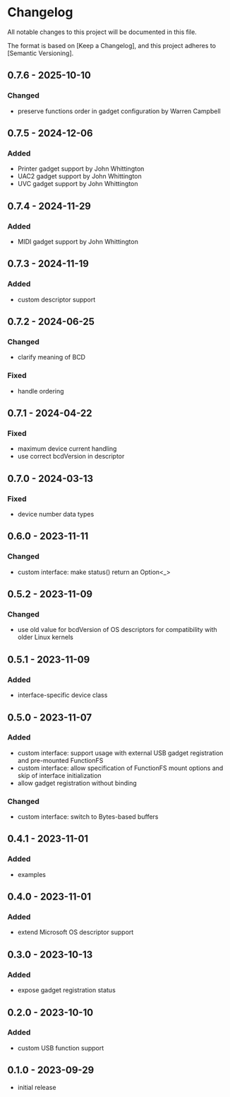 # Changelog

All notable changes to this project will be documented in this file.

The format is based on [Keep a Changelog],
and this project adheres to [Semantic Versioning].

## 0.7.6 - 2025-10-10
### Changed
- preserve functions order in gadget configuration by Warren Campbell


## 0.7.5 - 2024-12-06
### Added
- Printer gadget support by John Whittington
- UAC2 gadget support by John Whittington
- UVC gadget support by John Whittington


## 0.7.4 - 2024-11-29
### Added
- MIDI gadget support by John Whittington


## 0.7.3 - 2024-11-19
### Added
- custom descriptor support


## 0.7.2 - 2024-06-25
### Changed
- clarify meaning of BCD
### Fixed
- handle ordering


## 0.7.1 - 2024-04-22
### Fixed
- maximum device current handling
- use correct bcdVersion in descriptor


## 0.7.0 - 2024-03-13
### Fixed
- device number data types


## 0.6.0 - 2023-11-11
### Changed
- custom interface: make status() return an Option<_> 


## 0.5.2 - 2023-11-09
### Changed
- use old value for bcdVersion of OS descriptors for compatibility
  with older Linux kernels


## 0.5.1 - 2023-11-09
### Added
- interface-specific device class


## 0.5.0 - 2023-11-07
### Added
- custom interface: support usage with external USB gadget
  registration and pre-mounted FunctionFS
- custom interface: allow specification of FunctionFS
  mount options and skip of interface initialization
- allow gadget registration without binding
### Changed
- custom interface: switch to Bytes-based buffers


## 0.4.1 - 2023-11-01
### Added
- examples


## 0.4.0 - 2023-11-01
### Added
- extend Microsoft OS descriptor support


## 0.3.0 - 2023-10-13
### Added
- expose gadget registration status


## 0.2.0 - 2023-10-10
### Added
- custom USB function support


## 0.1.0 - 2023-09-29
- initial release
